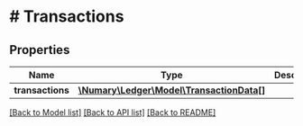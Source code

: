 # # Transactions

## Properties

Name | Type | Description | Notes
------------ | ------------- | ------------- | -------------
**transactions** | [**\Numary\Ledger\Model\TransactionData[]**](TransactionData.md) |  |

[[Back to Model list]](../../README.md#models) [[Back to API list]](../../README.md#endpoints) [[Back to README]](../../README.md)
